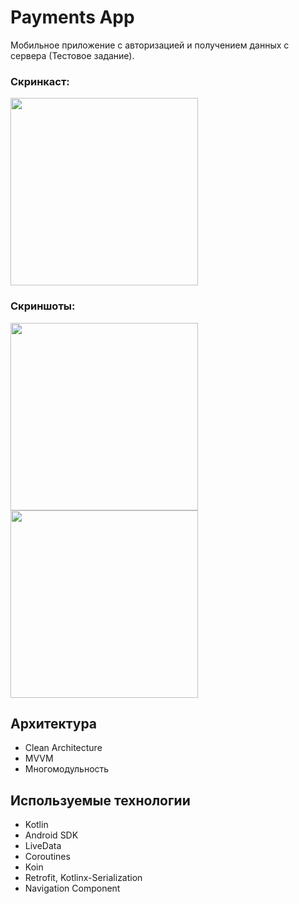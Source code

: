 # Payments App

  Мобильное приложение с авторизацией и получением данных с сервера (Тестовое задание).

### Скринкаст:
<image src='https://github.com/arshapshap/payments-test-task/assets/48681339/577671a1-2661-404a-84e8-9fcb9170626d' width=300 />

### Скриншоты:
<image src='https://github.com/arshapshap/payments-test-task/assets/48681339/7e25ae71-8b6f-4f5e-b4bf-d0e6980efeed' width=300 />
<image src='https://github.com/arshapshap/payments-test-task/assets/48681339/96332900-3e30-4850-8842-f84cfdda95b5' width=300 />

## Архитектура
* Clean Architecture
* MVVM
* Многомодульность

## Используемые технологии

* Kotlin
* Android SDK
* LiveData
* Coroutines
* Koin
* Retrofit, Kotlinx-Serialization
* Navigation Component
